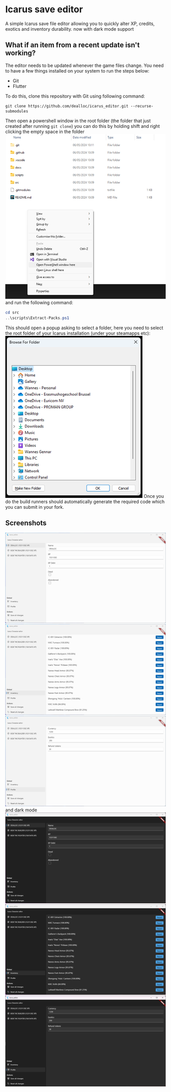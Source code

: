 # Icarus save editor

A simple Icarus save file editor allowing you to quickly alter XP, credits, exotics and inventory durability.
now with dark mode support

## What if an item from a recent update isn't working?
The editor needs to be updated whenever the game files change.
You need to have a few things installed on your system to run the steps below:
- Git
- Flutter

To do this, clone this repository with Git using following command:
```shell
git clone https://github.com/dealloc/icarus_editor.git --recurse-submodules
```

Then open a powershell window in the root folder (the folder that just created after running `git clone`)
you can do this by holding shift and right clicking the empty space in the folder
![powershell](./docs//powershell-open.png)
and run the following command:
```powershell
cd src
..\scripts\Extract-Packs.ps1
```
This should open a popup asking to select a folder, here you need to select the root folder of your Icarus installation (under your steamapps etc):
![folder](./docs//select-folder.png)
Once you do the build runners should automatically generate the required code which you can submit in your fork.

## Screenshots
![charcter editor](./docs/character-editor.png)
![item editor](./docs/item-editor.png)
![profile editor](./docs/profile-editor.png)
and dark mode
![charcter editor (dark mode)](./docs/character-editor-dark.png)
![item editor (dark mode)](./docs/item-editor-dark.png)
![profile editor (dark mode)](./docs/profile-editor-dark.png)